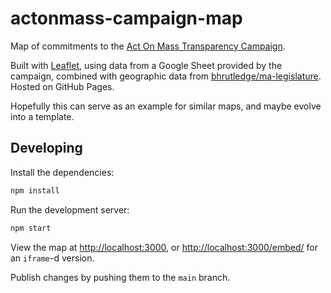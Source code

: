 # actonmass-campaign-map

Map of commitments to the [Act On Mass Transparency Campaign](https://actonmass.org/the-campaign/).

Built with [Leaflet](https://leafletjs.com/), using data from a Google Sheet provided by the campaign, combined with geographic data from [bhrutledge/ma-legislature](https://github.com/bhrutledge/ma-legislature). Hosted on GitHub Pages.

Hopefully this can serve as an example for similar maps, and maybe evolve into a template.

## Developing

Install the dependencies:

```sh
npm install
```

Run the development server:

```sh
npm start
```

View the map at <http://localhost:3000>, or <http://localhost:3000/embed/> for an `iframe`-d version.

Publish changes by pushing them to the `main` branch.
